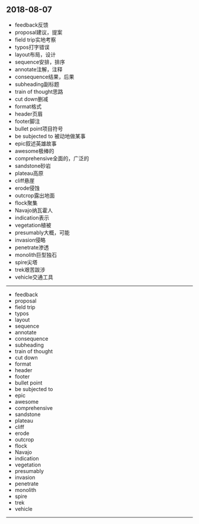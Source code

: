 2018-08-07
---
- feedback反馈
- proposal建议，提案
- field trip实地考察
- typos打字错误
- layout布局，设计
- sequence安排，排序
- annotate注解，注释
- consequence结果，后果
- subheading副标题
- train of thought思路
- cut down删减
- format格式
- header页眉
- footer脚注
- bullet point项目符号
- be subjected to 被动地做某事
- epic叙述英雄故事
- awesome极棒的
- comprehensive全面的，广泛的
- sandstone砂岩
- plateau高原
- cliff悬崖
- erode侵蚀
- outcrop露出地面
- flock聚集
- Navajo纳瓦霍人
- indication表示
- vegetation植被
- presumably大概，可能
- invasion侵略
- penetrate渗透
- monolith巨型独石
- spire尖塔
- trek艰苦跋涉
- vehicle交通工具
---
- feedback 
- proposal 
- field trip 
- typos 
- layout 
- sequence 
- annotate 
- consequence 
- subheading 
- train of thought 
- cut down 
- format 
- header 
- footer 
- bullet point 
- be subjected to 
- epic 
- awesome 
- comprehensive 
- sandstone 
- plateau
- cliff 
- erode 
- outcrop 
- flock 
- Navajo 
- indication 
- vegetation 
- presumably 
- invasion 
- penetrate 
- monolith 
- spire 
- trek 
- vehicle 
---